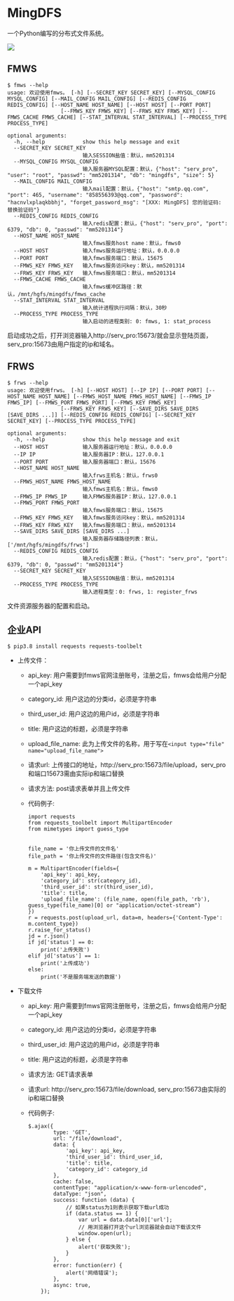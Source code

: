 # MingDFS

一个Python编写的分布式文件系统。

![](http://serv_pro:3000/zswj123/MingDFS/raw/master/logo.gif)

## FMWS

```
$ fmws --help
usage: 欢迎使用fmws。 [-h] [--SECRET_KEY SECRET_KEY] [--MYSQL_CONFIG MYSQL_CONFIG] [--MAIL_CONFIG MAIL_CONFIG] [--REDIS_CONFIG REDIS_CONFIG] [--HOST_NAME HOST_NAME] [--HOST HOST] [--PORT PORT]
                 [--FMWS_KEY FMWS_KEY] [--FRWS_KEY FRWS_KEY] [--FMWS_CACHE FMWS_CACHE] [--STAT_INTERVAL STAT_INTERVAL] [--PROCESS_TYPE PROCESS_TYPE]

optional arguments:
  -h, --help            show this help message and exit
  --SECRET_KEY SECRET_KEY
                        输入SESSION盐值：默认，mm5201314
  --MYSQL_CONFIG MYSQL_CONFIG
                        输入服务器MYSQL配置：默认，{"host": "serv_pro", "user": "root", "passwd": "mm5201314", "db": "mingdfs", "size": 5}
  --MAIL_CONFIG MAIL_CONFIG
                        输入mail配置：默认，{"host": "smtp.qq.com", "port": 465, "username": "858556393@qq.com", "password": "hacnvlxplaqkbbhj", "forget_password_msg": "[XXX: MingDFS] 您的验证码: 替换验证码"}
  --REDIS_CONFIG REDIS_CONFIG
                        输入redis配置：默认，{"host": "serv_pro", "port": 6379, "db": 0, "passwd": "mm5201314"}
  --HOST_NAME HOST_NAME
                        输入fmws服务host name：默认，fmws0
  --HOST HOST           输入fmws服务运行地址：默认，0.0.0.0
  --PORT PORT           输入fmws服务端口：默认，15675
  --FMWS_KEY FMWS_KEY   输入fmws服务访问key：默认，mm5201314
  --FRWS_KEY FRWS_KEY   输入fmws服务端口：默认，mm5201314
  --FMWS_CACHE FMWS_CACHE
                        输入fmws缓冲区路径：默认，/mnt/hgfs/mingdfs/fmws_cache
  --STAT_INTERVAL STAT_INTERVAL
                        输入统计进程执行间隔：默认，30秒
  --PROCESS_TYPE PROCESS_TYPE
                        输入启动的进程类别: 0: fmws, 1: stat_process
```

启动成功之后，打开浏览器输入http://serv_pro:15673/就会显示登陆页面，serv_pro:15673由用户指定的ip和域名。

## FRWS

```
$ frws --help
usage: 欢迎使用frws。 [-h] [--HOST HOST] [--IP IP] [--PORT PORT] [--HOST_NAME HOST_NAME] [--FMWS_HOST_NAME FMWS_HOST_NAME] [--FMWS_IP FMWS_IP] [--FMWS_PORT FMWS_PORT] [--FMWS_KEY FMWS_KEY]
                 [--FRWS_KEY FRWS_KEY] [--SAVE_DIRS SAVE_DIRS [SAVE_DIRS ...]] [--REDIS_CONFIG REDIS_CONFIG] [--SECRET_KEY SECRET_KEY] [--PROCESS_TYPE PROCESS_TYPE]

optional arguments:
  -h, --help            show this help message and exit
  --HOST HOST           输入服务器运行地址：默认，0.0.0.0
  --IP IP               输入服务器IP：默认，127.0.0.1
  --PORT PORT           输入服务器端口：默认，15676
  --HOST_NAME HOST_NAME
                        输入frws主机名：默认，frws0
  --FMWS_HOST_NAME FMWS_HOST_NAME
                        输入fmws主机名：默认，fmws0
  --FMWS_IP FMWS_IP     输入FMWS服务器IP：默认，127.0.0.1
  --FMWS_PORT FMWS_PORT
                        输入fmws服务端口：默认，15675
  --FMWS_KEY FMWS_KEY   输入fmws服务访问key：默认，mm5201314
  --FRWS_KEY FRWS_KEY   输入fmws服务端口：默认，mm5201314
  --SAVE_DIRS SAVE_DIRS [SAVE_DIRS ...]
                        输入服务器存储路径列表：默认，['/mnt/hgfs/mingdfs/frws']
  --REDIS_CONFIG REDIS_CONFIG
                        输入redis配置：默认，{"host": "serv_pro", "port": 6379, "db": 0, "passwd": "mm5201314"}
  --SECRET_KEY SECRET_KEY
                        输入SESSION盐值：默认，mm5201314
  --PROCESS_TYPE PROCESS_TYPE
                        输入进程类型：0: frws, 1: register_frws

```

文件资源服务器的配置和启动。

## 企业API

```
$ pip3.8 install requests requests-toolbelt
```

* 上传文件：
  * api_key: 用户需要到fmws官网注册账号，注册之后，fmws会给用户分配一个api_key
  * category_id: 用户这边的分类id，必须是字符串
  * third_user_id: 用户这边的用户id，必须是字符串
  * title: 用户这边的标题，必须是字符串
  * upload_file_name: 此为上传文件的名称，用于写在`<input type="file" name="upload_file_name">`
  * 请求url: 上传接口的地址，http://serv_pro:15673/file/upload，serv_pro和端口15673需由实际ip和端口替换
  * 请求方法: post请求表单并且上传文件
  * 代码例子:
  
    ```
    import requests
    from requests_toolbelt import MultipartEncoder
    from mimetypes import guess_type
    
    
    file_name = '你上传文件的文件名'
    file_path = '你上传文件的文件路径(包含文件名)'
    
    m = MultipartEncoder(fields={
        'api_key': api_key,
        'category_id': str(category_id),
        'third_user_id': str(third_user_id),
        'title': title,
        'upload_file_name': (file_name, open(file_path, 'rb'), guess_type(file_name)[0] or "application/octet-stream")
    })
    r = requests.post(upload_url, data=m, headers={'Content-Type': m.content_type})
    r.raise_for_status()
    jd = r.json()
    if jd['status'] == 0:
        print('上传失败')
    elif jd['status'] == 1:
        print('上传成功')
    else:
        print('不是服务端发送的数据')
    ```

* 下载文件
  * api_key: 用户需要到fmws官网注册账号，注册之后，fmws会给用户分配一个api_key
  * category_id: 用户这边的分类id，必须是字符串
  * third_user_id: 用户这边的用户id，必须是字符串
  * title: 用户这边的标题，必须是字符串
  * 请求方法: GET请求表单
  * 请求url: http://serv_pro:15673/file/download, serv_pro:15673由实际的ip和端口替换
  * 代码例子:
  
    ```
    $.ajax({
            type: 'GET',
            url: "/file/download",
            data: {
                'api_key': api_key,
                'third_user_id': third_user_id,
                'title': title,
                'category_id': category_id
            },
            cache: false,
            contentType: "application/x-www-form-urlencoded",
            dataType: "json",
            success: function (data) {
                // 如果status为1则表示获取下载url成功
                if (data.status == 1) {
                    var url = data.data[0]['url'];
                    // 用浏览器打开这个url浏览器就会自动下载该文件
                    window.open(url);
                } else {
                    alert('获取失败');
                }
            },
            error: function(err) {
                alert('网络错误');
            },
            async: true,
        });
    ```